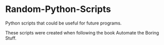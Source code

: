 # Random-Python-Scripts
Python scripts that could be useful for future programs.

These scripts were created when following the book Automate the Boring Stuff.
